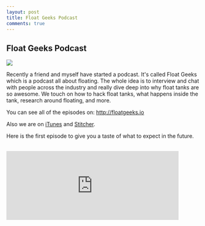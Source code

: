 ```yaml
---
layout: post
title: Float Geeks Podcast
comments: true
---
```


<h2>Float Geeks Podcast</h2>

<a href="http://floatgeeks.io" target="blank"><img class="img50" src="{{ site.baseurl }}/images/floatgeeks/floatgeeks_logo.jpg" /></a>

Recently a friend and myself have started a podcast. It's called Float Geeks which is a podcast all about floating.  The whole idea is to interview and chat with people across the industry and really dive deep into why float tanks are so awesome.  We touch on how to hack float tanks, what happens inside the tank, research around floating, and more.

You can see all of the episodes on: <a href="http://floatgeeks.io" target="blank">http://floatgeeks.io</a>

Also we are on <a href="https://itunes.apple.com/us/podcast/float-geeks/id1058855632?mt=2" target="blank">iTunes</a> and <a href="http://www.stitcher.com/podcast/float-geeks" target="blank">Stitcher</a>.

Here is the first episode to give you a taste of what to expect in the future.




<br>
<iframe scrolling="no" frameborder="0" style="width:100%;max-width:450px;height:180px;border:0;overflow:hidden;" width="400" height="180" src="http://app.stitcher.com/splayer/f/77331/41173026?el=0&refid=stpr"></iframe>
<br>
